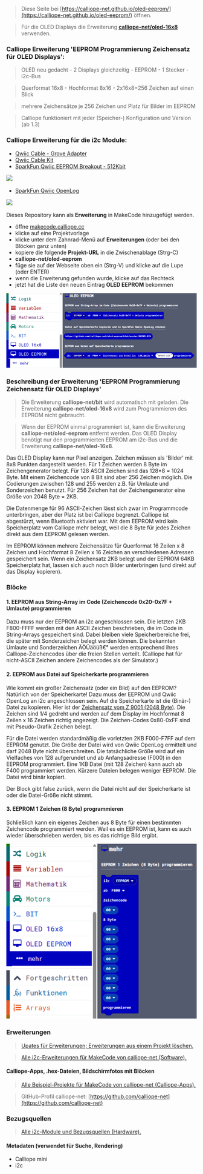 
> Diese Seite bei [https://calliope-net.github.io/oled-eeprom/](https://calliope-net.github.io/oled-eeprom/) öffnen.

> Für die OLED Displays die Erweiterung [**calliope-net/oled-16x8**](https://calliope-net.github.io/oled-16x8/) verwenden.

### Calliope Erweiterung 'EEPROM Programmierung Zeichensatz für OLED Displays':

> OLED neu gedacht - 2 Displays gleichzeitig - EEPROM - 1 Stecker - i2c-Bus

> Querformat 16x8 - Hochformat 8x16 - 2x16x8=256 Zeichen auf einen Blick

> mehrere Zeichensätze je 256 Zeichen und Platz für Bilder im EEPROM

> Calliope funktioniert mit jeder (Speicher-) Konfiguration und Version (ab 1.3)

### Calliope Erweiterung für die i2c Module:

* [Qwiic Cable - Grove Adapter](https://www.sparkfun.com/products/15109)
* [Qwiic Cable Kit](https://www.sparkfun.com/products/15081)
* [SparkFun Qwiic EEPROM Breakout - 512Kbit](https://www.sparkfun.com/products/18355)

![](https://cdn.sparkfun.com//assets/parts/1/7/7/0/1/18355-SparkFun_Qwiic_EEPROM_Breakout_-_512Kbit-01.jpg)

* [SparkFun Qwiic OpenLog](https://www.sparkfun.com/products/15164)

![](https://cdn.sparkfun.com//assets/parts/1/3/5/5/4/15164-SparkFun_Qwiic_OpenLog-01.jpg)

Dieses Repository kann als **Erweiterung** in MakeCode hinzugefügt werden.

* öffne [makecode.calliope.cc](https://makecode.calliope.cc)
* klicke auf eine Projektvorlage
* klicke unter dem Zahnrad-Menü auf **Erweiterungen** (oder bei den Blöcken ganz unten)
* kopiere die folgende **Projekt-URL** in die Zwischenablage (Strg-C)
* **calliope-net/oled-eeprom**
* füge sie auf der Webseite oben ein (Strg-V) und klicke auf die Lupe (oder ENTER)
* wenn die Erweiterung gefunden wurde, klicke auf das Rechteck
* jetzt hat die Liste den neuen Eintrag **OLED EEPROM** bekommen

![](blocks.png)

### Beschreibung der Erweiterung 'EEPROM Programmierung Zeichensatz für OLED Displays'

> Die Erweiterung **calliope-net/bit** wird automatisch mit geladen.
> Die Erweiterung **calliope-net/oled-16x8** wird zum Programmieren des EEPROM nicht gebraucht.

> Wenn der EEPROM einmal programmiert ist, kann die Erweiterung **calliope-net/oled-eeprom** entfernt werden.
> Das OLED Display benötigt nur den programmierten EEPROM am i2c-Bus und die Erweiterung **calliope-net/oled-16x8**.

Das OLED Display kann nur Pixel anzeigen. Zeichen müssen als 'Bilder' mit 8x8 Punkten dargestellt werden.
Für 1 Zeichen werden 8 Byte im Zeichengenerator belegt. Für 128 ASCII Zeichen sind das 128*8 = 1024 Byte.
Mit einem Zeichencode von 8 Bit sind aber 256 Zeichen möglich. Die Codierungen zwischen 128 und 255 werden 
z.B. für Umlaute und Sonderzeichen benutzt. Für 256 Zeichen hat der Zeichengenerator eine Größe von 2048 Byte = 2KB.

Die Datenmenge für 96 ASCII-Zeichen lässt sich zwar im Programmcode unterbringen, aber der Platz ist bei Calliope begrenzt.
Calliope ist abgestürzt, wenn Bluetooth aktiviert war. Mit dem EEPROM wird kein Speicherplatz vom Calliope mehr 
belegt, weil die 8 Byte für jedes Zeichen direkt aus dem EEPROM gelesen werden.

Im EEPROM können mehrere Zeichensätze für Querformat 16 Zeilen x 8 Zeichen und Hochformat 8 Zeilen x 16 Zeichen 
an verschiedenen Adressen gespeichert sein. Wenn ein Zeichensatz 2KB belegt und der EEPROM 64KB
Speicherplatz hat, lassen sich auch noch Bilder unterbringen (und direkt auf das Display kopieren).

### Blöcke

#### 1. EEPROM aus String-Array im Code (Zeichencode 0x20-0x7F + Umlaute) programmieren

Dazu muss nur der EEPROM an i2c angeschlossen sein. Die letzten 2KB F800-FFFF werden mit den ASCII Zeichen beschrieben,
die im Code in String-Arrays gespeichert sind. Dabei bleiben viele Speicherbereiche frei, die später mit Sonderzeichen
belegt werden können. Die bekannten Umlaute und Sonderzeichen ÄÖÜäöüß€° werden entsprechend ihres Calliope-Zeichencodes
über die freien Stellen verteilt. (Calliope hat für nicht-ASCII Zeichen andere Zeichencodes als der Simulator.)

#### 2. EEPROM aus Datei auf Speicherkarte programmieren

Wie kommt ein großer Zeichensatz (oder ein Bild) auf den EEPROM? Natürlich von der Speicherkarte!
Dazu muss der EEPROM und Qwiic OpenLog an i2c angeschlossen sein. Auf die Speicherkarte ist die (Binär-) Datei
zu kopieren. Hier ist der [Zeichensatz vom Z 9001 (2048 Byte)](BM505.BIN). Die Zeichen sind 1/4 gedreht und werden 
auf dem Display im Hochformat 8 Zeilen x 16 Zeichen richtig angezeigt. Die Zeichen-Codes 0x80-0xFF sind mit
Pseudo-Grafik Zeichen belegt.

Für die Datei werden standardmäßig die vorletzten 2KB F000-F7FF auf dem EEPROM genutzt. Die Größe der Datei wird
von Qwiic OpenLog ermittelt und darf 2048 Byte nicht überschreiten. Die tatsächliche Größe wird auf ein Vielfaches
von 128 aufgerundet und ab Anfangsadresse (F000) in den EEPROM programmiert. Eine 1KB Datei (mit 128 Zeichen)
kann auch ab F400 programmiert werden. Kürzere Dateien belegen weniger EEPROM. Die Datei wird binär kopiert.

Der Block gibt false zurück, wenn die Datei nicht auf der Speicherkarte ist oder die Datei-Größe nicht stimmt.

#### 3. EEPROM 1 Zeichen (8 Byte) programmieren

Schließlich kann ein eigenes Zeichen aus 8 Byte für einen bestimmten Zeichencode programmiert werden.
Weil es ein EEPROM ist, kann es auch wieder überschrieben werden, bis es das richtige Bild ergibt.

![](blocks-advanced.png)

### Erweiterungen

> [Upates für Erweiterungen; Erweiterungen aus einem Projekt löschen.](https://calliope-net.github.io/i2c-test#updates)

> [Alle i2c-Erweiterungen für MakeCode von calliope-net (Software).](https://calliope-net.github.io/i2c-test#erweiterungen)

#### Calliope-Apps, .hex-Dateien, Bildschirmfotos mit Blöcken

> [Alle Beispiel-Projekte für MakeCode von calliope-net (Calliope-Apps).](https://calliope-net.github.io/i2c-test#programmierbeispiele)

> GitHub-Profil calliope-net: [https://github.com/calliope-net](https://github.com/calliope-net)

### Bezugsquellen

> [Alle i2c-Module und Bezugsquellen (Hardware).](https://calliope-net.github.io/i2c-test#bezugsquellen)

#### Metadaten (verwendet für Suche, Rendering)

* Calliope mini
* i2c
